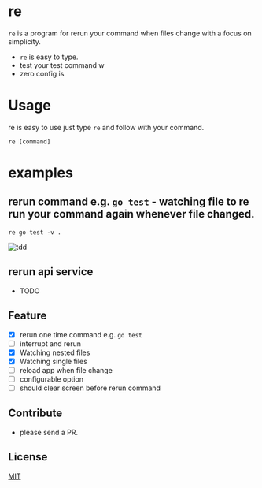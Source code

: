 # re

`re` is a program for rerun your command when files change with a focus on simplicity.

- `re` is easy to type.
- test your test command w
- zero config is

# Usage
re is easy to use just type `re` and follow with your command.
```
re [command]
```

# examples
## rerun command e.g. `go test` - watching file to re run your command again whenever file changed.
```
re go test -v .
```

![tdd](example_tdd.gif)

## rerun api service
- TODO

## Feature
* [x] rerun one time command e.g. `go test`
* [ ] interrupt and rerun
* [x] Watching nested files
* [x] Watching single files
* [ ] reload app when file change
* [ ] configurable option
* [ ] should clear screen before rerun command

## Contribute
- please send a PR.

## License
[MIT](https://github.com/labstack/echo/blob/master/LICENSE)
